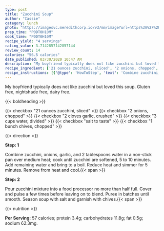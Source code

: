 ```yaml
---
type: post
title: "Zucchini Soup"
author: "Cassie"
category: lunch
photo: "https://imagesvc.meredithcorp.io/v3/mm/image?url=https%3A%2F%2Fimages.media-allrecipes.com%2Fuserphotos%2F1281646.jpg"
prep_time: "P0DT0H10M"
cook_time: "P0DT0H10M"
recipe_yield: "4 servings"
rating_value: 3.7142857142857144
review_count: 14
calories: "56.5 calories"
date_published: 03/30/2020 10:47 AM
description: "My boyfriend typically does not like zucchini but loved this soup. Gluten free, nightshade free, dairy free."
recipe_ingredient: ['21 ounces zucchini, sliced', '2 onions, chopped', '2 cloves garlic, crushed', '3 cups water, divided', 'salt to taste', '1 bunch chives, chopped']
recipe_instructions: [{'@type': 'HowToStep', 'text': 'Combine zucchini, onions, garlic, and 2 tablespoons water in a non-stick pan over medium heat; cook until zucchini are softened, 5 to 10 minutes. Add remaining water and bring to a boil. Reduce heat and simmer for 5 minutes. Remove from heat and cool.\n'}, {'@type': 'HowToStep', 'text': 'Pour zucchini mixture into a food processor no more than half full. Cover and pulse a few times before leaving on to blend. Puree in batches until smooth. Season soup with salt and garnish with chives.\n'}]
---
```


My boyfriend typically does not like zucchini but loved this soup. Gluten free, nightshade free, dairy free. 

{{< boldheading >}}

{{< checkbox "21 ounces zucchini, sliced" >}}
{{< checkbox "2  onions, chopped" >}}
{{< checkbox "2 cloves garlic, crushed" >}}
{{< checkbox "3 cups water, divided" >}}
{{< checkbox "salt to taste" >}}
{{< checkbox "1 bunch chives, chopped" >}}


{{< direction >}}

**Step: 1**

Combine zucchini, onions, garlic, and 2 tablespoons water in a non-stick pan over medium heat; cook until zucchini are softened, 5 to 10 minutes. Add remaining water and bring to a boil. Reduce heat and simmer for 5 minutes. Remove from heat and cool.{{< span >}}

**Step: 2**

Pour zucchini mixture into a food processor no more than half full. Cover and pulse a few times before leaving on to blend. Puree in batches until smooth. Season soup with salt and garnish with chives.{{< span >}}

{{< nutrition >}}

**Per Serving:** 57 calories; protein 3.4g; carbohydrates 11.8g; fat 0.5g; sodium 62.3mg.
